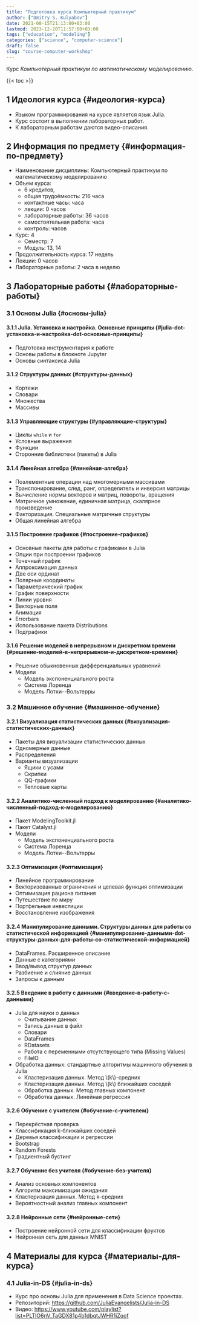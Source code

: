 ```yaml
---
title: "Подготовка курса Компьютерный практикум"
author: ["Dmitry S. Kulyabov"]
date: 2021-08-15T21:13:00+03:00
lastmod: 2023-12-20T11:57:00+03:00
tags: ["education", "modeling"]
categories: ["science", "computer-science"]
draft: false
slug: "course-computer-workshop"
---
```


Курс _Компьютерный практикум по математическому моделированию_.

<!--more-->

{{< toc >}}


## <span class="section-num">1</span> Идеология курса {#идеология-курса}

-   Языком программирования на курсе является язык Julia.
-   Курс состоит в выполнении лабораторных работ.
-   К лабораторным работам даются видео-описания.


## <span class="section-num">2</span> Информация по предмету {#информация-по-предмету}

-   Наименование дисциплины: Компьютерный практикум по математическому моделированию
-   Объем курса:
    -   6 кредитов,
    -   общая трудоёмкость: 216 часа
    -   контактные часы:  часа
    -   лекции: 0 часов
    -   лабораторные работы: 36 часов
    -   самостоятельная работа:  часа
    -   контроль:  часов
-   Курс: 4
    -   Семестр: 7
    -   Модуль: 13, 14
-   Продолжительность курса: 17 недель
-   Лекции: 0 часов
-   Лабораторные работы: 2 часа в неделю


## <span class="section-num">3</span> Лабораторные работы {#лабораторные-работы}


### <span class="section-num">3.1</span> Основы Julia {#основы-julia}


#### <span class="section-num">3.1.1</span> Julia. Установка и настройка. Основные принципы {#julia-dot-установка-и-настройка-dot-основные-принципы}

-   Подготовка инструментария к работе
-   Основы работы в блокноте Jupyter
-   Основы синтаксиса Julia


#### <span class="section-num">3.1.2</span> Структуры данных {#структуры-данных}

-   Кортежи
-   Словари
-   Множества
-   Массивы


#### <span class="section-num">3.1.3</span> Управляющие структуры {#управляющие-структуры}

-   Циклы `while` и `for`
-   Условные выражения
-   Функции
-   Сторонние библиотеки (пакеты) в Julia


#### <span class="section-num">3.1.4</span> Линейная алгебра {#линейная-алгебра}

-   Поэлементные операции над многомерными массивами
-   Транспонирование, след, ранг, определитель и инверсия матрицы
-   Вычисление нормы векторов и матриц, повороты, вращения
-   Матричное умножение, единичная матрица, скалярное произведение
-   Факторизация. Специальные матричные структуры
-   Общая линейная алгебра


#### <span class="section-num">3.1.5</span> Построение графиков {#построение-графиков}

-   Основные пакеты для работы с графиками в Julia
-   Опции при построении графиков
-   Точечный график
-   Аппроксимация данных
-   Две оси ординат
-   Полярные координаты
-   Параметрический график
-   График поверхности
-   Линии уровня
-   Векторные поля
-   Анимация
-   Errorbars
-   Использование пакета Distributions
-   Подграфики


#### <span class="section-num">3.1.6</span> Решение моделей в непрерывном и дискретном времени {#решение-моделей-в-непрерывном-и-дискретном-времени}

-   Решение обыкновенных дифференциальных уравнений
-   Модели
    -   Модель экспоненциального роста
    -   Система Лоренца
    -   Модель Лотки--Вольтерры


### <span class="section-num">3.2</span> Машинное обучение {#машинное-обучение}


#### <span class="section-num">3.2.1</span> Визуализация статистических данных {#визуализация-статистических-данных}

-   Пакеты для визуализации статистических данных
-   Одномерные данные
-   Распределения
-   Варианты визуализации
    -   Ящики с усами
    -   Скрипки
    -   QQ-графики
    -   Тепловые карты


#### <span class="section-num">3.2.2</span> Аналитико-численный подход к моделированию {#аналитико-численный-подход-к-моделированию}

-   Пакет ModelingToolkit.jl
-   Пакет Catalyst.jl
-   Модели
    -   Модель экспоненциального роста
    -   Система Лоренца
    -   Модель Лотки--Вольтерры


#### <span class="section-num">3.2.3</span> Оптимизация {#оптимизация}

-   Линейное программирование
-   Векторизованные ограничения и целевая функция оптимизации
-   Оптимизация рациона питания
-   Путешествие по миру
-   Портфельные инвестиции
-   Восстановление изображения


#### <span class="section-num">3.2.4</span> Манипулирование данными. Структуры данных для работы со статистической информацией {#манипулирование-данными-dot-структуры-данных-для-работы-со-статистической-информацией}

-   DataFrames. Расширенное описание
-   Данные с категориями
-   Ввод/вывод структур данных
-   Разбиение и слияние данных
-   Запросы к данным


#### <span class="section-num">3.2.5</span> Введение в работу с данными {#введение-в-работу-с-данными}

-   Julia для науки о данных
    -   Считывание данных
    -   Запись данных в файл
    -   Словари
    -   DataFrames
    -   RDatasets
    -   Работа с переменными отсутствующего типа (Missing Values)
    -   FileIO
-   Обработка данных: стандартные алгоритмы машинного обучения в Julia
    -   Кластеризация данных. Метод \\(k\\)-средних
    -   Кластеризация данных. Метод \\(k\\) ближайших соседей
    -   Обработка данных. Метод главных компонент
    -   Обработка данных. Линейная регрессия


#### <span class="section-num">3.2.6</span> Обучение с учителем {#обучение-с-учителем}

-   Перекрёстная проверка
-   Классификация k-ближайших соседей
-   Деревья классификации и регрессии
-   Bootstrap
-   Random Forests
-   Градиентный бустинг


#### <span class="section-num">3.2.7</span> Обучение без учителя {#обучение-без-учителя}

-   Анализ основных компонентов
-   Алгоритм максимизации ожидания
-   Кластеризация данных. Метод k-средних
-   Вероятностный анализ главных компонент


#### <span class="section-num">3.2.8</span> Нейронные сети {#нейронные-сети}

-   Построение нейронной сети для классификации фруктов
-   Нейронная сеть для данных MNIST


## <span class="section-num">4</span> Материалы для курса {#материалы-для-курса}


### <span class="section-num">4.1</span> Julia-in-DS {#julia-in-ds}

-   Курс про основы Julia для применения в Data Science проектах.
-   Репозиторий: <https://github.com/JuliaEvangelists/Julia-in-DS>
-   Видео: <https://www.youtube.com/playlist?list=PLTlO6nV_TaGDX81p4b1dbqtJWHR1iZqof>
